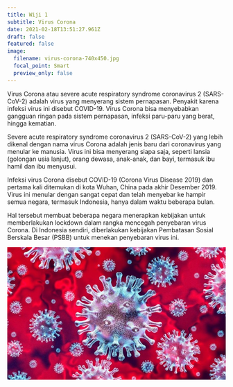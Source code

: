 ```yaml
---
title: Wiji 1
subtitle: Virus Corona
date: 2021-02-18T13:51:27.961Z
draft: false
featured: false
image:
  filename: virus-corona-740x450.jpg
  focal_point: Smart
  preview_only: false
---
```

Virus Corona atau severe acute respiratory syndrome coronavirus 2 (SARS-CoV-2) adalah virus yang menyerang sistem pernapasan. Penyakit karena infeksi virus ini disebut COVID-19. Virus Corona bisa menyebabkan gangguan ringan pada sistem pernapasan, infeksi paru-paru yang berat, hingga kematian.

Severe acute respiratory syndrome coronavirus 2 (SARS-CoV-2) yang lebih dikenal dengan nama virus Corona adalah jenis baru dari coronavirus yang menular ke manusia. Virus ini bisa menyerang siapa saja, seperti lansia (golongan usia lanjut), orang dewasa, anak-anak, dan bayi, termasuk ibu hamil dan ibu menyusui.

Infeksi virus Corona disebut COVID-19 (Corona Virus Disease 2019) dan pertama kali ditemukan di kota Wuhan, China pada akhir Desember 2019. Virus ini menular dengan sangat cepat dan telah menyebar ke hampir semua negara, termasuk Indonesia, hanya dalam waktu beberapa bulan.

Hal tersebut membuat beberapa negara menerapkan kebijakan untuk memberlakukan lockdown dalam rangka mencegah penyebaran virus Corona. Di Indonesia sendiri, diberlakukan kebijakan Pembatasan Sosial Berskala Besar (PSBB) untuk menekan penyebaran virus ini.

![](virus-corona-740x450.jpg "corona")